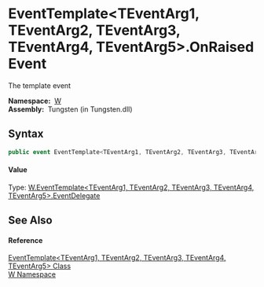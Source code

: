 EventTemplate&lt;TEventArg1, TEventArg2, TEventArg3, TEventArg4, TEventArg5>.OnRaised Event
===========================================================================================
   The template event

  **Namespace:**  [W][1]  
  **Assembly:**  Tungsten (in Tungsten.dll)

Syntax
------

```csharp
public event EventTemplate<TEventArg1, TEventArg2, TEventArg3, TEventArg4, TEventArg5>.EventDelegate OnRaised
```

#### Value
Type: [W.EventTemplate&lt;TEventArg1, TEventArg2, TEventArg3, TEventArg4, TEventArg5>.EventDelegate][2]

See Also
--------

#### Reference
[EventTemplate&lt;TEventArg1, TEventArg2, TEventArg3, TEventArg4, TEventArg5> Class][3]  
[W Namespace][1]  

[1]: ../README.md
[2]: ../EventTemplate_5_EventDelegate/README.md
[3]: README.md